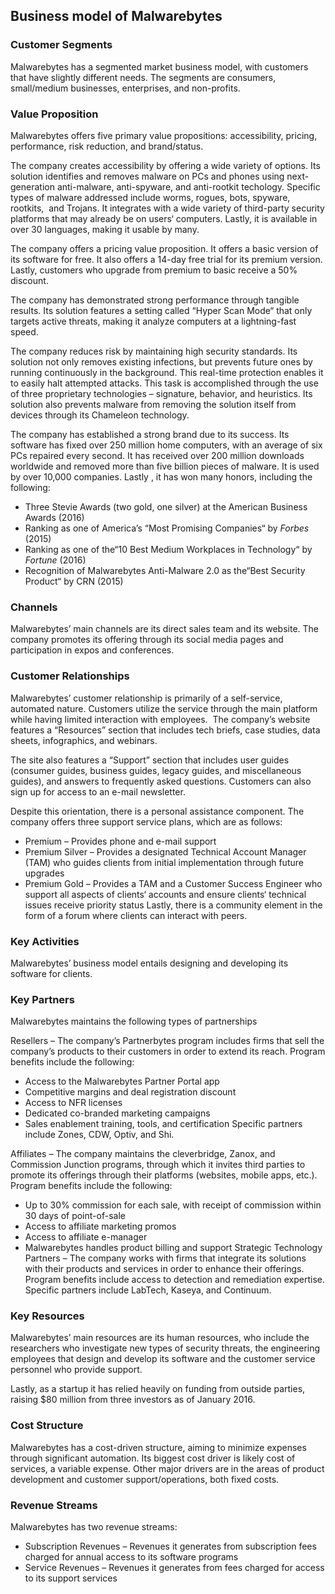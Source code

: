 Business model of Malwarebytes
------------------------------

 ### Customer Segments

 Malwarebytes has a segmented market business model, with customers that have slightly different needs. The segments are consumers, small/medium businesses, enterprises, and non-profits.

 ### Value Proposition

 Malwarebytes offers five primary value propositions: accessibility, pricing, performance, risk reduction, and brand/status.

 The company creates accessibility by offering a wide variety of options. Its solution identifies and removes malware on PCs and phones using next-generation anti-malware, anti-spyware, and anti-rootkit techology. Specific types of malware addressed include worms, rogues, bots, spyware, rootkits,  and Trojans. It integrates with a wide variety of third-party security platforms that may already be on users‘ computers. Lastly, it is available in over 30 languages, making it usable by many.

 The company offers a pricing value proposition. It offers a basic version of its software for free. It also offers a 14-day free trial for its premium version. Lastly, customers who upgrade from premium to basic receive a 50% discount.

 The company has demonstrated strong performance through tangible results. Its solution features a setting called “Hyper Scan Mode“ that only targets active threats, making it analyze computers at a lightning-fast speed.

 The company reduces risk by maintaining high security standards. Its solution not only removes existing infections, but prevents future ones by running continuously in the background. This real-time protection enables it to easily halt attempted attacks. This task is accomplished through the use of three proprietary technologies – signature, behavior, and heuristics. Its solution also prevents malware from removing the solution itself from devices through its Chameleon technology.

 The company has established a strong brand due to its success. Its software has fixed over 250 million home computers, with an average of six PCs repaired every second. It has received over 200 million downloads worldwide and removed more than five billion pieces of malware. It is used by over 10,000 companies. Lastly , it has won many honors, including the following:

  * Three Stevie Awards (two gold, one silver) at the American Business Awards (2016)
 * Ranking as one of America’s “Most Promising Companies“ by *Forbes* (2015)
 * Ranking as one of the“10 Best Medium Workplaces in Technology“ by *Fortune* (2016)
 * Recognition of Malwareby­tes Anti-Malware 2.0 as the“Best Security Product“ by CRN (2015)
  ### Channels

 Malwarebytes’ main channels are its direct sales team and its website. The company promotes its offering through its social media pages and participation in expos and conferences.

 ### Customer Relationships

 Malwarebytes’ customer relationship is primarily of a self-service, automated nature. Customers utilize the service through the main platform while having limited interaction with employees.  The company’s website features a “Resources” section that includes tech briefs, case studies, data sheets, infographics, and webinars.

 The site also features a “Support” section that includes user guides (consumer guides, business guides, legacy guides, and miscellaneous guides), and answers to frequently asked questions. Customers can also sign up for access to an e-mail newsletter.

 Despite this orientation, there is a personal assistance component. The company offers three support service plans, which are as follows:

  * Premium – Provides phone and e-mail support
 * Premium Silver – Provides a designated Technical Account Manager (TAM) who guides clients from initial implementation through future upgrades
 * Premium Gold – Provides a TAM and a Customer Success Engineer who support all aspects of clients‘ accounts and ensure clients‘ technical issues receive priority status
  Lastly, there is a community element in the form of a forum where clients can interact with peers.

 ### Key Activities

 Malwarebytes’ business model entails designing and developing its software for clients.

 ### Key Partners

 Malwarebytes maintains the following types of partnerships

 Resellers – The company’s Partnerbytes program includes firms that sell the company’s products to their customers in order to extend its reach. Program benefits include the following:

  * Access to the Malwarebytes Partner Portal app
 * Competitive margins and deal registration discount
 * Access to NFR licenses
 * Dedicated co-branded marketing campaigns
 * Sales enablement training, tools, and certification
  Specific partners include Zones, CDW, Optiv, and Shi.

 Affiliates – The company maintains the cleverbridge, Zanox, and Commission Junction programs, through which it invites third parties to promote its offerings through their platforms (websites, mobile apps, etc.). Program benefits include the following:

  * Up to 30% commission for each sale, with receipt of commission within 30 days of point-of-sale
 * Access to affiliate marketing promos
 * Access to affiliate e-manager
 * Malwarebytes handles product billing and support
  Strategic Technology Partners – The company works with firms that integrate its solutions with their products and services in order to enhance their offerings. Program benefits include access to detection and remediation expertise. Specific partners include LabTech, Kaseya, and Continuum.

 ### Key Resources

 Malwarebytes’ main resources are its human resources, who include the researchers who investigate new types of security threats, the engineering employees that design and develop its software and the customer service personnel who provide support.

 Lastly, as a startup it has relied heavily on funding from outside parties, raising $80 million from three investors as of January 2016.

 ### Cost Structure

 Malwarebytes has a cost-driven structure, aiming to minimize expenses through significant automation. Its biggest cost driver is likely cost of services, a variable expense. Other major drivers are in the areas of product development and customer support/operations, both fixed costs.

 ### Revenue Streams

 Malwarebytes has two revenue streams:

  * Subscription Revenues – Revenues it generates from subscription fees charged for annual access to its software programs
 * Service Revenues – Revenues it generates from fees charged for access to its support services